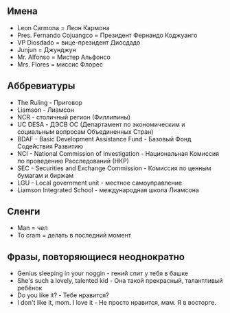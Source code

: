 ## Имена
- Leon Carmona = Леон Кармона
- Pres. Fernando Cojuangco = Президент Фернандо Коджуанго
- VP Diosdado = вице-президент Диосдадо
- Junjun = Джунджун
- Mr. Alfonso = Мистер Альфонсо
- Mrs. Flores =  миссис Флорес

## Аббревиатуры
- The Ruling - Приговор
- Liamson - Лиамсон
- NCR - столичный регион (Филлипины)
- UC DESA - ДЭСВ ОС (Департамент по экономическим и социальным вопросам Объединенных Стран)
- BDAF - Basic Development Assistance Fund - Базовый Фонд Содействия Развитию
- NCI - National Commission of Investigation - Национальная Комиссия по проведению Расследований (НКР)
- SEC - Securities and Exchange Commission - Комиссия по ценным бумагам и биржам
- LGU - Local government unit - местное самоуправление
- Liamson Integrated School - международная школа Лиамсона

## Сленги
- Man = чел
- To cram = делать в последний момент

## Фразы, повторяющиеся неоднократно
- Genius sleeping in your noggin - гений спит у тебя в башке
- She's such a lovely, talented kid - Она такой прекрасный, талантливый ребёнок
- Do you like it? - Тебе нравится?
- I don't like it, mom. I love it - Не просто нравится, мам. Я в восторге.
